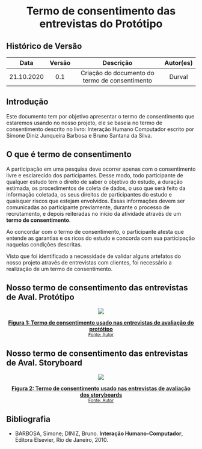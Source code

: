 # <center>Termo de consentimento das entrevistas do Protótipo

## Histórico de Versão
|    Data    | Versão | Descrição            | Autor(es)       |
| :--------: | :----: | :------------------: | :-------------: |
| 21.10.2020 |  0.1   | Criação do documento do termo de consentimento | Durval  |

## Introdução

Este documento tem por objetivo apresentar o termo de consentimento que estaremos usando no nosso projeto, ele se baseia no termo de consentimento descrito no livro: Interação Humano Computador escrito por Simone Diniz Junqueira Barbosa e Bruno Santana da Silva. 

## O que é termo de consentimento

A participação em uma pesquisa deve ocorrer apenas com o consentimento livre e esclarecido dos participantes. Desse modo, todo participante de qualquer estudo tem o direito de saber o objetivo do estudo, a duração estimada, os procedimentos de coleta de dados, o uso que será feito da informação coletada, os seus direitos de participantes do estudo e quaisquer riscos que estejam envolvidos. Essas informações devem ser comunicadas ao participante previamente, durante o processo de recrutamento, e depois reiteradas no início da atividade através de um **termo de consentimento**.

Ao concordar com o termo de consentimento, o participante atesta que entende as garantias e os ricos do estudo e concorda com sua participação naquelas condições descritas.

Visto que foi identificado a necessidade de validar alguns artefatos do nosso projeto através de entrevistas com clientes, foi necessário a realização de um termo de consentimento.

## Nosso termo de consentimento das entrevistas de Aval. Protótipo

<!-- LINK TO EDIT: https://docs.google.com/document/d/1gO1LLqKdzVhIJVxjZfMQ-6oJs92XGVHLPO4IDnoNi68/edit?usp=sharing -->

<p align='center'>
    <a href='pages/ponto_de_controle_4/termo_de_consentimento.pdf' target='_blank'>
        <img src='_media/assets/termo-de-consentimento-2.png'>
        <figcaption align='center'>
            <b>Figura 1: Termo de consentimento usado nas entrevistas de avaliação do protótipo</b>
            <br><small>Fonte: Autor</small>
        </figcaption>
    </a>
</p>

## Nosso termo de consentimento das entrevistas de Aval. Storyboard

<!-- LINK TO EDIT: https://docs.google.com/document/d/1BGbmD5hppn9KxTPGc05nFfvP7JFZ8Ds8p9NQJqFXcNc/edit?usp=sharing -->

<p align='center'>
    <a href='pages/ponto_de_controle_4/termo_de_consentimento.pdf' target='_blank'>
        <img src='_media/assets/termo-de-consentimento-3.png'>
        <figcaption align='center'>
            <b>Figura 2: Termo de consentimento usado nas entrevistas de avaliação dos storyboards</b>
            <br><small>Fonte: Autor</small>
        </figcaption>
    </a>
</p>

## Bibliografia

- BARBOSA, Simone; DINIZ, Bruno. **Interação Humano-Computador**, Editora Elsevier, Rio de Janeiro, 2010.